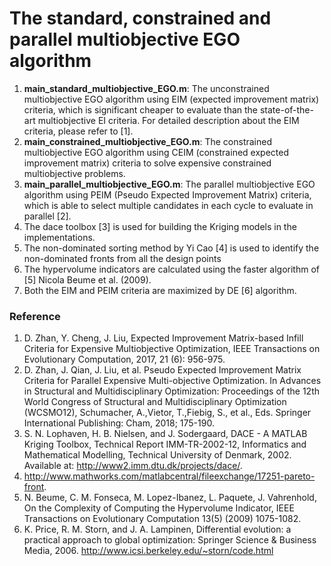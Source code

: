 # The standard, constrained and parallel multiobjective EGO algorithm

1. **main_standard_multiobjective_EGO.m**: The unconstrained multiobjective EGO algorithm using EIM (expected improvement matrix) criteria, which is significant cheaper to evaluate than the state-of-the-art multiobjective EI criteria. For detailed description about the EIM criteria, please refer to [1].
2. **main_constrained_multiobjective_EGO.m**: The constrained multiobjective EGO algorithm using CEIM (constrained expected improvement matrix) criteria to solve expensive constrained multiobjective problems.
3. **main_parallel_multiobjective_EGO.m**: The parallel multiobjective EGO algorithm using PEIM (Pseudo Expected Improvement Matrix) criteria, which is able to select multiple candidates in each cycle to evaluate in parallel [2].
4. The dace toolbox [3] is used for building the Kriging models in the implementations.
5. The non-dominated sorting method by Yi Cao [4] is used to identify the non-dominated fronts from all the design points
6. The hypervolume indicators are calculated using the faster algorithm of [5] Nicola Beume et al. (2009).
7. Both the EIM and PEIM criteria are maximized by DE [6] algorithm.

### Reference

1. D. Zhan, Y. Cheng, J. Liu, Expected Improvement Matrix-based Infill Criteria for Expensive Multiobjective Optimization, IEEE Transactions on Evolutionary Computation, 2017, 21 (6): 956-975.
2. D. Zhan, J. Qian, J. Liu, et al. Pseudo Expected Improvement Matrix Criteria for Parallel Expensive Multi-objective Optimization. In Advances in Structural and Multidisciplinary Optimization: Proceedings of the 12th World Congress of Structural and Multidisciplinary Optimization (WCSMO12), Schumacher, A.,Vietor, T.,Fiebig, S., et al., Eds. Springer International Publishing: Cham, 2018; 175-190.
3. S. N. Lophaven, H. B. Nielsen, and J. Sodergaard, DACE - A MATLAB Kriging Toolbox, Technical Report IMM-TR-2002-12, Informatics and Mathematical Modelling, Technical University of Denmark, 2002. Available at: http://www2.imm.dtu.dk/projects/dace/.
4. http://www.mathworks.com/matlabcentral/fileexchange/17251-pareto-front.
5. N. Beume, C. M. Fonseca, M. Lopez-Ibanez, L. Paquete, J. Vahrenhold, On the Complexity of Computing the Hypervolume Indicator, IEEE Transactions on Evolutionary Computation 13(5) (2009) 1075-1082.
6. K. Price, R. M. Storn, and J. A. Lampinen, Differential evolution: a practical approach to global optimization: Springer Science & Business Media, 2006. http://www.icsi.berkeley.edu/~storn/code.html
